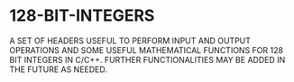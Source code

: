 # 128-BIT-INTEGERS
A SET OF HEADERS USEFUL TO PERFORM INPUT AND OUTPUT OPERATIONS AND SOME USEFUL MATHEMATICAL FUNCTIONS FOR 128 BIT INTEGERS IN C/C++. FURTHER FUNCTIONALITIES MAY BE ADDED IN THE FUTURE AS NEEDED.
